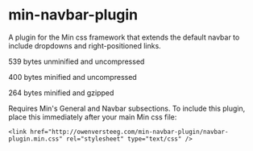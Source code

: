 min-navbar-plugin
=================

A plugin for the Min css framework that extends the default navbar to include dropdowns and right-positioned links.

539 bytes unminified and uncompressed

400 bytes minified and uncompressed

264 bytes minified and gzipped

Requires Min's General and Navbar subsections. To include this plugin, place this immediately after your main Min css file:

`<link href="http://owenversteeg.com/min-navbar-plugin/navbar-plugin.min.css" rel="stylesheet" type="text/css" />`
